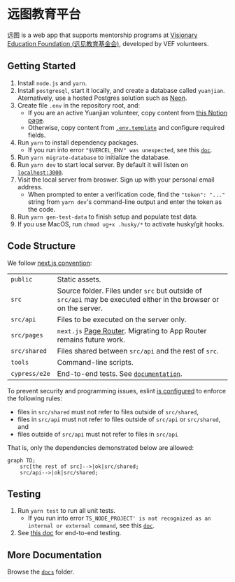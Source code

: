 # 远图教育平台

远图 is a web app that supports mentorship programs at [Visionary Education Foundation (远见教育基金会)](http://yuanjian.org),
developed by VEF volunteers.

## Getting Started

1. Install `node.js` and `yarn`.
1. Install `postgresql`, start it locally, and create a database called `yuanjian`. Aternatively, use a hosted Postgres solution such as [Neon](http://neon.tech).
1. Create file `.env` in the repository root, and:
   - If you are an active Yuanjian volunteer, copy content from [this Notion page](https://www.notion.so/yuanjian/env-local-fde6a9fbc7854a5da2a08425b6562724).
   - Otherwise, copy content from [`.env.template`](.env.template) and configure required fields.
1. Run `yarn` to install dependency packages.
   - If you run into error `"$VERCEL_ENV" was unexpected`, see this [`doc`](./docs/package.json.md).
1. Run `yarn migrate-database` to initialize the database.
1. Run `yarn dev` to start local server. By default it will listen on [`localhost:3000`](http://localhost:3000).
1. Visit the local server from broswer. Sign up with your personal email address.
   - When prompted to enter a verification code, find the `"token": "..."` string from `yarn dev`'s command-line output and enter the token as the code.
1. Run `yarn gen-test-data` to finish setup and populate test data.
1. If you use MacOS, run `chmod ug+x .husky/*` to activate husky/git hooks.

## Code Structure

We follow [next.js convention](https://nextjs.org/docs/getting-started/project-structure#top-level-folders):

|  |  |
|---|---|
| `public` | Static assets. |
| `src` | Source folder. Files under `src` but outside of `src/api` may be executed either in the browser or on the server. |
| `src/api` | Files to be executed on the server only. |
| `src/pages` | `next.js` [Page Router](https://nextjs.org/docs/pages/building-your-application/routing). Migrating to App Router remains future work. |
| `src/shared` | Files shared between `src/api` and the rest of `src`. |
| `tools` | Command-line scripts. |
| `cypress/e2e` | End-to-end tests. See [`documentation`](cypress/README.md). |

To prevent security and programming issues, eslint [is configured](./.eslintrc.json) to enforce the following rules:

* files in `src/shared` must not refer to files outside of `src/shared`,
* files in `src/api` must not refer to files outside of `src/api` or `src/shared`, and
* files outside of `src/api` must not refer to files in `src/api`

That is, only the dependencies demonstrated below are allowed:

```mermaid
graph TD;
    src[the rest of src]-->|ok|src/shared;
    src/api-->|ok|src/shared;
```

## Testing

1. Run `yarn test` to run all unit tests.
   - If you run into error `TS_NODE_PROJECT' is not recognized as an internal or external command`, see this [`doc`](./docs/package.json.md).
1. See [this doc](./cypress/README.md) for end-to-end testing.

## More Documentation

Browse the [`docs`](./docs/) folder.
